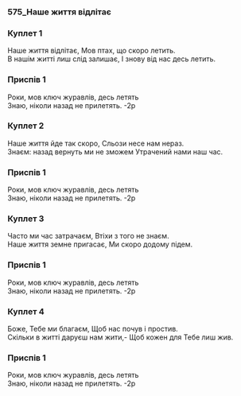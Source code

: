 ### 575_Наше життя відлітає
### Куплет 1
Наше життя відлітає, Мов птах, що скоро летить. <br/>В нашім житті лиш слід залишає, І знову від нас десь летить.
### Приспів 1
Роки, мов ключ журавлів, десь летять <br/>Знаю, ніколи назад не прилетять. -2р
### Куплет 2
Наше життя йде так скоро, Сльози несе нам нераз. <br/>Знаєм: назад вернуть ми не зможем Утрачений нами наш час.
### Приспів 1
Роки, мов ключ журавлів, десь летять <br/>Знаю, ніколи назад не прилетять. -2р
### Куплет 3
Часто ми час затрачаєм, Втіхи з того не знаєм. <br/>Наше життя земне пригасає, Ми скоро додому підем.
### Приспів 1
Роки, мов ключ журавлів, десь летять <br/>Знаю, ніколи назад не прилетять. -2р
### Куплет 4
Боже, Тебе ми благаєм, Щоб нас почув і простив. <br/>Скільки в житті даруєш нам жити,- Щоб кожен для Тебе лиш жив.
### Приспів 1
Роки, мов ключ журавлів, десь летять <br/>Знаю, ніколи назад не прилетять. -2р
